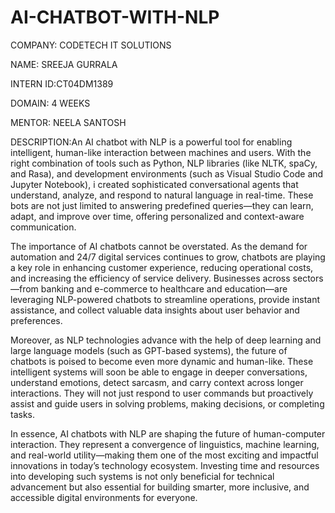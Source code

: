 # AI-CHATBOT-WITH-NLP

COMPANY: CODETECH IT SOLUTIONS

NAME: SREEJA GURRALA

INTERN ID:CT04DM1389

DOMAIN: 4 WEEKS

MENTOR: NEELA SANTOSH

DESCRIPTION:An AI chatbot with NLP is a powerful tool for enabling intelligent, human-like interaction between machines and users. With the right combination of tools such as Python, NLP libraries (like NLTK, spaCy, and Rasa), and development environments (such as Visual Studio Code and Jupyter Notebook), i created sophisticated conversational agents that understand, analyze, and respond to natural language in real-time. These bots are not just limited to answering predefined queries—they can learn, adapt, and improve over time, offering personalized and context-aware communication.

The importance of AI chatbots cannot be overstated. As the demand for automation and 24/7 digital services continues to grow, chatbots are playing a key role in enhancing customer experience, reducing operational costs, and increasing the efficiency of service delivery. Businesses across sectors—from banking and e-commerce to healthcare and education—are leveraging NLP-powered chatbots to streamline operations, provide instant assistance, and collect valuable data insights about user behavior and preferences.

Moreover, as NLP technologies advance with the help of deep learning and large language models (such as GPT-based systems), the future of chatbots is poised to become even more dynamic and human-like. These intelligent systems will soon be able to engage in deeper conversations, understand emotions, detect sarcasm, and carry context across longer interactions. They will not just respond to user commands but proactively assist and guide users in solving problems, making decisions, or completing tasks.

In essence, AI chatbots with NLP are shaping the future of human-computer interaction. They represent a convergence of linguistics, machine learning, and real-world utility—making them one of the most exciting and impactful innovations in today’s technology ecosystem. Investing time and resources into developing such systems is not only beneficial for technical advancement but also essential for building smarter, more inclusive, and accessible digital environments for everyone.
